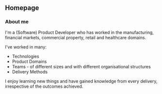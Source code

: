## Homepage

### About me

I'm a (Software) Product Developer who has worked in the manufacturing, financial markets, commercial property, retail and healthcare domains.

I've worked in many:

* Technologies
* Product Domains
* Teams - of different sizes and with different organisational structures
* Delivery Methods

I enjoy learning new things and have gained knowledge from every delivery, irrespective of the outcomes achieved.
